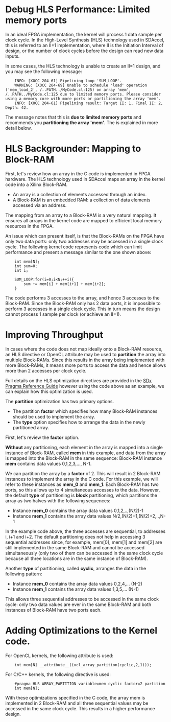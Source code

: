 # Debug HLS Performance: Limited memory ports

In an ideal FPGA implementation, the kernel will process 1 data sample per clock cycle. In the High-Level Synthesis (HLS) technology used in SDAccel, this is referred to an II=1 implementation, where II is the Initiation Interval of design, or the number of clock cycles before the design can read new data inputs.

In some cases, the HLS technology is unable to create an II=1 design, and you may see the following message:

```
	INFO: [XOCC 204-61] Pipelining loop 'SUM_LOOP'.
	WARNING: [XOCC 204-69] Unable to schedule 'load' operation ('mem_load_2', /..PATH../MyCode.cl:125) on array 'mem', /..PATH../MyCode.cl:125 due to limited memory ports. Please consider using a memory core with more ports or partitioning the array 'mem'.
	INFO: [XOCC 204-61] Pipelining result: Target II: 1, Final II: 2, Depth: 42.
```
The message notes that this is **due to limited memory ports** and recommends you **partitioning the array 'mem'**. The is explained in more detail below.

# HLS Backgrounder: Mapping to Block-RAM

First, let's review how an array in the C code is implemented in FPGA hardware. The HLS technology used in SDAccel maps an array in the kernel code into a Xilinx Block-RAM.
  
- An array is a collection of elements accessed through an index.
- A Block-RAM is an embedded RAM: a collection of data elements accessed via an address. 

The mapping from an array to a Block-RAM is a very natural mapping. It ensures all arrays in the kernel code are mapped to efficient local memory resources in the FPGA.  

An issue which can present itself, is that the Block-RAMs on the FPGA have only two data ports: only two addresses may be accessed in a single clock cycle. The following kernel code represents code which can limit performance and present a message similar to the one shown above:

```
	int mem[N];
	int sum=0;
	int i;

	SUM_LOOP:for(i=0;i<N;++i){
		sum += mem[i] + mem[i+1] + mem[i+2];
	}
```

The code  performs 3 accesses to the array, and hence 3 accesses to the Block-RAM. Since the Block-RAM only has 2 data ports, it is impossible to perform 3 accesses in a single clock cycle. This in turn means the design cannot process 1 sample per clock (or achieve an II=1). 

# Improving Throughput

In cases where the code does not map ideally onto a Block-RAM resource, an HLS directive or OpenCL attribute may be used to **partition** the array into multiple Block-RAMs. Since this results in the array being implemented with more Block-RAMs, it means more ports to access the data and hence allows more than 2 accesses per clock cycle. 

Full details on the HLS optimization directives are provided in the [SDx Pragma Reference Guide][pragma_ref_guide] however using the code above as an example, we can explain how this optimization is used. 

The **partition** optimization has two primary options. 

- The partition **factor** which specifies how many Block-RAM instances should be used to implement the array. 
- The **type** option specifies how to arrange the data in the newly partitioned array. 

First, let's review the **factor** option. 

**Without** any partitioning, each element in the array is mapped into a single instance of Block-RAM, called **mem** in this example, and data from the array is mapped into the Block-RAM in the same sequence: Block-RAM instance **mem** contains data values 0,1,2,3,..., N-1.

We can partition the array by a **factor** of 2. This will result in 2 Block-RAM instances to implement the array in the C code. For this example, we will refer to these instances as **mem_0** and **mem_1**. Each Block-RAM has two ports, so this allows up to 4 simultaneous accesses to the data. However, the default **type** of partitioning is **block** partitioning, which partitions the array as two halves with the following sequences: 

- Instance **mem_0** contains the array data values  0,1,2,..,(N/2)-1 
- Instance **mem_1** contains the array data values  N/2,(N/2)+1,(N/2)+2,..,N-1
 
In the example code above, the three accesses are sequential, to addresses i, i+1 and i+2. The default partitioning does not help in accessing 3 sequential addresses since, for example, mem[0], mem[1] and mem[2] are still implemented in the same Block-RAM and cannot be accessed simultaneously (only two of them can be accessed in the same clock cycle because all three locations are in the same instance of Block-RAM). 

Another **type** of partitioning, called **cyclic**, arranges the data in the following pattern: 
- Instance **mem_0** contains the array data values 0,2,4,... (N-2)
- Instance **mem_1** contains the array data values 1,3,5,... (N-1)

This allows three sequential addresses to be accessed in the same clock cycle: only two data values are ever in the same Block-RAM and both instances of Block-RAM have two ports each.

# Adding Optimizations to the Kernel code.

For OpenCL kernels, the following attribute is used:

```
	int mem[N] __attribute__((xcl_array_partition(cyclic,2,1)));
```

For C/C++ kernels, the following directive is used:

```
	#pragma HLS ARRAY_PARTITION variable=mem cyclic factor=2 partition
	int mem[N];
```
With these optimizations specified in the C code, the array mem is implemented in 2 Block-RAM and all three sequential values may be accessed in the same clock cycle. This results in a higher performance design. 

[pragma_ref_guide]: https://www.xilinx.com/support/documentation/sw_manuals/xilinx2017_4/ug1253-sdx-pragma-reference.pdf


